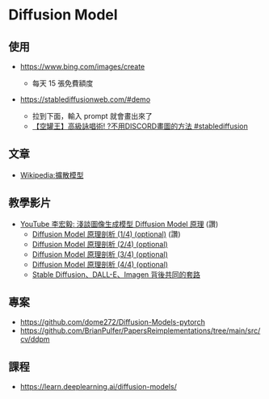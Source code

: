 # Diffusion Model

## 使用
    
* https://www.bing.com/images/create
    * 每天 15 張免費額度

* https://stablediffusionweb.com/#demo
    * 拉到下面，輸入 prompt 就會畫出來了
    * [【空罐王】高級詠唱術! ?不用DISCORD畫圖的方法 #stablediffusion](https://www.youtube.com/watch?v=hOTKiuA61v0)

## 文章

* [Wikipedia:擴散模型](https://zh.wikipedia.org/zh-tw/%E6%89%A9%E6%95%A3%E6%A8%A1%E5%9E%8B)

## 教學影片

* [YouTube 李宏毅: 淺談圖像生成模型 Diffusion Model 原理](https://www.youtube.com/watch?v=azBugJzmz-o) (讚)
    * [Diffusion Model 原理剖析 (1/4) (optional)](https://www.youtube.com/watch?v=ifCDXFdeaaM) (讚)
    * [Diffusion Model 原理剖析 (2/4) (optional)](https://www.youtube.com/watch?v=73qwu77ZsTM)
    * [Diffusion Model 原理剖析 (3/4) (optional)](https://www.youtube.com/watch?v=m6QchXTx6wA)
    * [Diffusion Model 原理剖析 (4/4) (optional)](https://www.youtube.com/watch?v=67_M2qP5ssY)
    * [Stable Diffusion、DALL-E、Imagen 背後共同的套路](https://www.youtube.com/watch?v=JbfcAaBT66U)


## 專案

* https://github.com/dome272/Diffusion-Models-pytorch
* https://github.com/BrianPulfer/PapersReimplementations/tree/main/src/cv/ddpm

## 課程

* https://learn.deeplearning.ai/diffusion-models/

